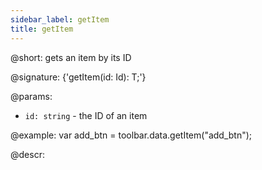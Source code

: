 ```yaml
---
sidebar_label: getItem
title: getItem
---          
```


@short: gets an item by its ID

@signature: {'getItem(id: Id): T;'}

@params:
- `id: string` - the ID of an item

@example:
var add_btn = toolbar.data.getItem("add_btn");

@descr:
